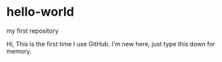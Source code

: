 # hello-world
my first repository

Hi,
  This is the first time I use GitHub.
  I'm new here, just type this down for memory.
